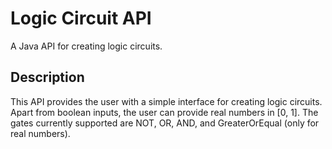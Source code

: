 # Logic Circuit API
A Java API for creating logic circuits.
## Description
This API provides the user with a simple interface for creating logic circuits. Apart from boolean inputs, the user can provide real numbers in [0, 1].
The gates currently supported are NOT, OR, AND, and GreaterOrEqual (only for real numbers). 